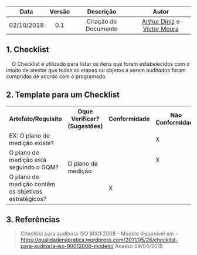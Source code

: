 | Data       | Versão | Descrição            |         Autor             |
|:----------:|:------:|:--------------------:|:-------------------------:|
| 02/10/2018 | 0.1 | Criação do Documento  | [Arthur Diniz](https://github.com/arthurbdiniz) e [Victor Moura](https://github.com/victorcmoura) |

## 1. Checklist
&nbsp;&nbsp;&nbsp;&nbsp;O Checklist é utilizado para listar os itens que foram estabelecidos com o intuito de atestar que todas as etapas ou objetos a serem auditados foram cumpridas de acordo com o programado.

## 2. Template para um Checklist

<table>
  <tr>
    <th>Artefato/Requisito</th>
    <th>Oque Verificar? (Sugestões)</th>
    <th>Conformidade</th>
    <th>Não Conformidade</th>
    <th>Observação</th>
    <th>Evidências</th>
  </tr>
  <tr>
    <td>EX: O plano de medição existe?</td>
    <td rowspan="3">O plano de medição</td>
    <td></td>
    <td>X</td>
    <td></td>
    <td></td>
  </tr>
  <tr>
    <td>O plano de medição está seguindo o GQM?</td>
    <td></td>
    <td>X</td>
    <td></td>
    <td></td>
  </tr>
  <tr>
    <td>O plano de medição contêm os objetivos estratégicos?</td>
    <td>X</td>
    <td></td>
    <td></td>
    <td></td>
  </tr>
</table>

## 3. Referências

> Checklist para auditoria ISO 9001:2008 - Modelo disponível em - <https://qualidadenapratica.wordpress.com/2011/05/26/checklist-para-auditoria-iso-90012008-modelo/> Acesso 09/04/2018
